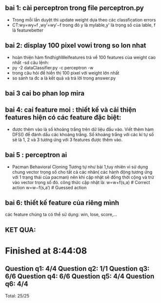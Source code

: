 ## bai 1: cài perceptron trong file perceptron.py
- Trong mỗi lần duyệt thì update weight dựa theo các classfication errors
- CT:wy=wy+f ,wy′=wy′−f trong đó y là mylable,y' là trọng số của lable, f là featurebetter

## bai 2: display 100 pixel vowi trong so lon nhat
- hoàn thiện hàm findhighWeifeatures trả về 100 features của weight cao nhất -sd câu lệnh: 
- py -2  dataClassifier.py -c perceptron -w 
- trong câu hỏi để hiển thị 100 pixel với weight lớn nhất 
- so sánh ta đc a là kết quả và trả lời trong answer.py
## bai 3 cai bo phan lop mira 

## bai 4: cai feature moi : thiết kế và cải thiện features hiện có các feature đặc biệt:
- được thêm vào là số khoảng trắng trên dữ liệu đầu vào. Viết thêm hàm DFS() để đánh dấu các khoảng trắng. Số khoảng trắng với các kí tự số sẽ là 1, 2 và 3 tương ứng với 3 features được thêm vào.

## bai 5 : perceptron ai
- Pacman Behavioral Cloning Tương tự như bài 1,tuy nhiên vì sử dụng chung vector trọng số cho tất cả các nhãn( các hành động tương ứng với 1 trạng thái của pacman) nên khi cập nhật sẽ đồng thời cộng và trừ vào vector trọng số đó. công thức cập nhật là:
    w=w+f(s,a) # Correct action
    w=w−f(s,a′)  # Guessed action
## bai 6: thiết kế feature của riêng mình 
các feature chúng ta có thể sử dụng: win, lose, score,...
## KET QUA:

Finished at 8:44:08
==================
Question q1: 4/4
Question q2: 1/1
Question q3: 6/6
Question q4: 6/6
Question q5: 4/4
Question q6: 4/4
------------------
Total: 25/25